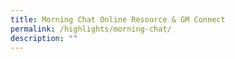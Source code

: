 ```yaml
---
title: Morning Chat Online Resource & GM Connect
permalink: /highlights/morning-chat/
description: ""
---
```

